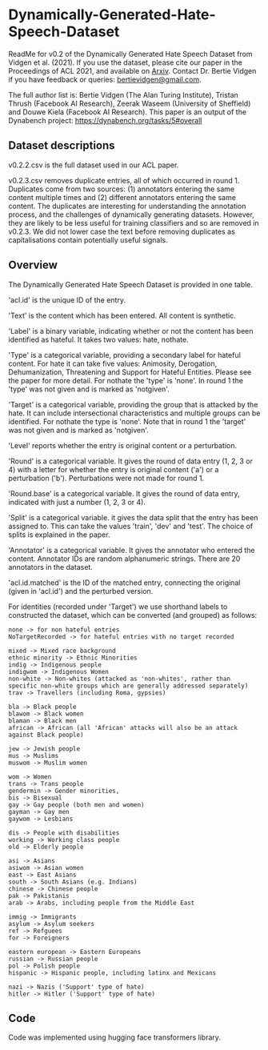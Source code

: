 # Dynamically-Generated-Hate-Speech-Dataset
ReadMe for v0.2 of the Dynamically Generated Hate Speech Dataset from Vidgen et al. (2021). If you use the dataset, please cite our paper in the Proceedings of ACL 2021, and available on [Arxiv](https://arxiv.org/abs/2012.15761).
Contact Dr. Bertie Vidgen if you have feedback or queries: bertievidgen@gmail.com.

The full author list is: Bertie Vidgen (The Alan Turing Institute), Tristan Thrush (Facebook AI Research), Zeerak Waseem (University of Sheffield) and Douwe Kiela (Facebook AI Research). This paper is an output of the Dynabench project: https://dynabench.org/tasks/5#overall

## Dataset descriptions
v0.2.2.csv is the full dataset used in our ACL paper. 

v0.2.3.csv removes duplicate entries, all of which occurred in round 1. Duplicates come from two sources: (1) annotators entering the same content multiple times and (2) different annotators entering the same content. The duplicates are interesting for understanding the annotation process, and the challenges of dynamically generating datasets. However, they are likely to be less useful for training classifiers and so are removed in v0.2.3. We did not lower case the text before removing duplicates as capitalisations contain potentially useful signals.



## Overview
The Dynamically Generated Hate Speech Dataset is provided in one table.

'acl.id' is the unique ID of the entry.

'Text' is the content which has been entered. All content is synthetic.

'Label' is a binary variable, indicating whether or not the content has been identified as hateful. It takes two values: hate, nothate.

'Type' is a categorical variable, providing a secondary label for hateful content. For hate it can take five values: Animosity, Derogation, Dehumanization, Threatening and Support for Hateful Entities. Please see the paper for more detail. For nothate the 'type' is 'none'. In round 1 the 'type' was not given and is marked as 'notgiven'.

'Target' is a categorical variable, providing the group that is attacked by the hate. It can include intersectional characteristics and multiple groups can be identified. For nothate the type is 'none'. Note that in round 1 the 'target' was not given and is marked as 'notgiven'.

'Level' reports whether the entry is original content or a perturbation.

'Round' is a categorical variable. It gives the round of data entry (1, 2, 3 or 4) with a letter for whether the entry is original content ('a') or a perturbation ('b'). Perturbations were not made for round 1.

'Round.base' is a categorical variable. It gives the round of data entry, indicated with just a number (1, 2, 3 or 4).

'Split' is a categorical variable. it gives the data split that the entry has been assigned to. This can take the values 'train', 'dev' and 'test'. The choice of splits is explained in the paper.

'Annotator' is a categorical variable. It gives the annotator who entered the content. Annotator IDs are random alphanumeric strings. There are 20 annotators in the dataset.

'acl.id.matched' is the ID of the matched entry, connecting the original (given in 'acl.id') and the perturbed version.


For identities (recorded under 'Target') we use shorthand labels to constructed the dataset, which can be converted (and grouped) as follows:

	none -> for non hateful entries 
	NoTargetRecorded -> for hateful entries with no target recorded
	
	mixed -> Mixed race background
	ethnic minority -> Ethnic Minorities
	indig -> Indigenous people
	indigwom -> Indigenous Women
	non-white -> Non-whites (attacked as 'non-whites', rather than specific non-white groups which are generally addressed separately)
	trav -> Travellers (including Roma, gypsies)

	bla -> Black people
	blawom -> Black women
	blaman -> Black men
	african -> African (all 'African' attacks will also be an attack against Black people)
	
	jew -> Jewish people
	mus -> Muslims
	muswom -> Muslim women

	wom -> Women	
	trans -> Trans people
	gendermin -> Gender minorities, 
	bis -> Bisexual
	gay -> Gay people (both men and women)
	gayman -> Gay men
	gaywom -> Lesbians	
	
	dis -> People with disabilities
	working -> Working class people
	old -> Elderly people

	asi -> Asians
	asiwom -> Asian women
	east -> East Asians
	south -> South Asians (e.g. Indians)
	chinese -> Chinese people
	pak -> Pakistanis
	arab -> Arabs, including people from the Middle East

	immig -> Immigrants
	asylum -> Asylum seekers
	ref -> Refguees
	for -> Foreigners
	
	eastern european -> Eastern Europeans
	russian -> Russian people
	pol -> Polish people
	hispanic -> Hispanic people, including latinx and Mexicans

	nazi -> Nazis ('Support' type of hate)
	hitler -> Hitler ('Support' type of hate)
	
## Code
Code was implemented using hugging face transformers library.




